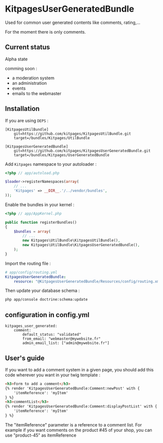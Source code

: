 KitpagesUserGeneratedBundle
==================

Used for common user generated contents like comments, rating,...

For the moment there is only comments.

Current status
-------------
Alpha state

comming soon :
* a moderation system
* an administration
* events
* emails to the webmaster

Installation
------------

If you are using `DEPS` :
    
    [KitpagesUtilBundle]
        git=https://github.com/kitpages/KitpagesUtilBundle.git
        target=/bundles/Kitpages/UtilBundle
        
    [KitpagesUserGeneratedBundle]
        git=https://github.com/kitpages/KitpagesUserGeneratedBundle.git
        target=/bundles/Kitpages/UserGeneratedBundle

Add `Kitpages` namespace to your autoloader :

``` php
<?php // app/autoload.php

$loader->registerNamespaces(array(
    // ...
    'Kitpages' => __DIR__.'/../vendor/bundles',
));
```

Enable the bundles in your kernel :

``` php 
<?php // app/AppKernel.php

public function registerBundles()
{
    $bundles = array(
        // ...
        new Kitpages\UtilBundle\KitpagesUtilBundle(),
        new Kitpages\UtilBundle\KitpagesUserGeneratedBundle(),
    );
}
```

Import the routing file :

``` yaml
# app/config/routing.yml
KitpagesUserGeneratedBundle:
    resource: "@KitpagesUserGeneratedBundle/Resources/config/routing.xml"
```

Then update your database schema :

``` bash
php app/console doctrine:schema:update
```

configuration in config.yml
---------------------------
    kitpages_user_generated:
        comment:
            default_status: "validated"
            from_email: "webmaster@mywebsite.fr"
            admin_email_list: ["admin@mywebsite.fr"]

User's guide
------------

If you want to add a comment system in a given page, you should add this code
wherever you want in your twig template :

``` html
<h3>Form to add a comment</h3>
{% render 'KitpagesUserGeneratedBundle:Comment:newPost' with {
    'itemReference': 'myItem'
} %}
<h3>commentList</h3>
{% render 'KitpagesUserGeneratedBundle:Comment:displayPostList' with {
    'itemReference': 'myItem'
} %}
```

The "itemReference" parameter is a reference to a comment list. For example if you
want comments on the product #45 of your shop, you can use "product-45" as itemReference